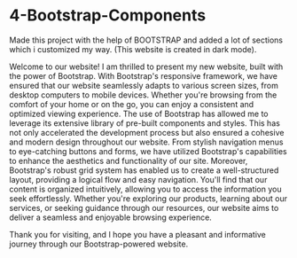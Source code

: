 # 4-Bootstrap-Components
Made this project with the help of BOOTSTRAP and added a lot of sections which i customized my way. (This website is created in dark mode).

Welcome to our website!
I am thrilled to present my new website, built with the power of Bootstrap. 
With Bootstrap's responsive framework, we have ensured that our website seamlessly adapts to various screen sizes, from desktop computers to mobile devices. Whether you're browsing from the comfort of your home or on the go, you can enjoy a consistent and optimized viewing experience.
The use of Bootstrap has allowed me to leverage its extensive library of pre-built components and styles. This has not only accelerated the development process but also ensured a cohesive and modern design throughout our website. From stylish navigation menus to eye-catching buttons and forms, we have utilized Bootstrap's capabilities to enhance the aesthetics and functionality of our site.
Moreover, Bootstrap's robust grid system has enabled us to create a well-structured layout, providing a logical flow and easy navigation. You'll find that our content is organized intuitively, allowing you to access the information you seek effortlessly. Whether you're exploring our products, learning about our services, or seeking guidance through our resources, our website aims to deliver a seamless and enjoyable browsing experience.

Thank you for visiting, and I hope you have a pleasant and informative journey through our Bootstrap-powered website.

